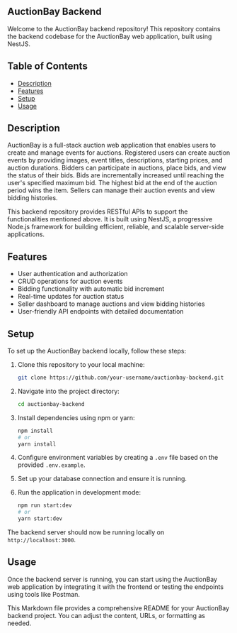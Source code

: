 ## AuctionBay Backend

Welcome to the AuctionBay backend repository! This repository contains the backend codebase for the AuctionBay web application, built using NestJS.

## Table of Contents

- [Description](#description)
- [Features](#features)
- [Setup](#setup)
- [Usage](#usage)

## Description

AuctionBay is a full-stack auction web application that enables users to create and manage events for auctions. Registered users can create auction events by providing images, event titles, descriptions, starting prices, and auction durations. Bidders can participate in auctions, place bids, and view the status of their bids. Bids are incrementally increased until reaching the user's specified maximum bid. The highest bid at the end of the auction period wins the item. Sellers can manage their auction events and view bidding histories.

This backend repository provides RESTful APIs to support the functionalities mentioned above. It is built using NestJS, a progressive Node.js framework for building efficient, reliable, and scalable server-side applications.

## Features

- User authentication and authorization
- CRUD operations for auction events
- Bidding functionality with automatic bid increment
- Real-time updates for auction status
- Seller dashboard to manage auctions and view bidding histories
- User-friendly API endpoints with detailed documentation

## Setup

To set up the AuctionBay backend locally, follow these steps:

1. Clone this repository to your local machine:

   ```bash
   git clone https://github.com/your-username/auctionbay-backend.git
   ```

2. Navigate into the project directory:

   ```bash
   cd auctionbay-backend
   ```

3. Install dependencies using npm or yarn:

   ```bash
   npm install
   # or
   yarn install
   ```

4. Configure environment variables by creating a `.env` file based on the provided `.env.example`.

5. Set up your database connection and ensure it is running.

6. Run the application in development mode:

   ```bash
   npm run start:dev
   # or
   yarn start:dev
   ```

The backend server should now be running locally on `http://localhost:3000`.

## Usage

Once the backend server is running, you can start using the AuctionBay web application by integrating it with the frontend or testing the endpoints using tools like Postman.


This Markdown file provides a comprehensive README for your AuctionBay backend project. You can adjust the content, URLs, or formatting as needed.
